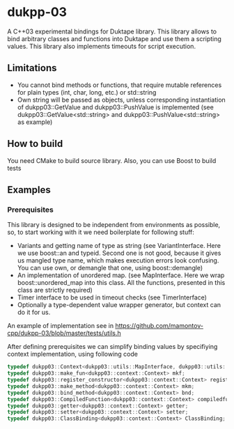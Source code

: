 # dukpp-03
A C++03 experimental bindings for Duktape library. This library allows to bind arbitrary classes and functions into Duktape and use them a scripting values. This library also implements timeouts for script execution. 

## Limitations

 * You cannot bind methods or functions, that require mutable references for plain types (int, char, long, etc.) or std::string
 * Own string will be passed as objects, unless corresponding instantiation of dukpp03::GetValue and dukpp03::PushValue is implemented (see dukpp03::GetValue&lt;std::string&gt; and dukpp03::PushValue&lt;std::string&gt; as example)

## How to build

You need CMake to build source library. Also, you can use Boost to build tests

## Examples

### Prerequisites 

This library is designed to be independent from environments as possible, so, to start working with it we need boilerplate for following stuff:

* Variants and getting name of type as string (see VariantInterface. Here we use boost::an and typeid. Second one is not good, because it gives us mangled type name, which makes execution errors look confusing. You can use own, or demangle that one, using boost::demangle)
* An implementation of unordered map. (see MapInterface. Here we wrap boost::unordered_map into this class. All the functions, presented in this class are strictly required)
* Timer interface to be used in timeout checks (see TimerInterface)
* Optionally a type-dependent value wrapper generator, but context can do it for us.

An example of implementation see in https://github.com/mamontov-cpp/dukpp-03/blob/master/tests/utils.h

After defining prerequisites we can simplify binding values by specifiying context implementation, using following code

```cpp
typedef dukpp03::Context<dukpp03::utils::MapInterface, dukpp03::utils::VariantInterface, dukpp03::utils::TimerInterface> Context;
typedef dukpp03::make_fun<dukpp03::context::Context> mkf;
typedef dukpp03::register_constructor<dukpp03::context::Context> register_constructor;
typedef dukpp03::make_method<dukpp03::context::Context> mkm;
typedef dukpp03::bind_method<dukpp03::context::Context> bnd;
typedef dukpp03::CompiledFunction<dukpp03::context::Context> compiledfunc;
typedef dukpp03::getter<dukpp03::context::Context> getter;
typedef dukpp03::setter<dukpp03::context::Context> setter;
typedef dukpp03::ClassBinding<dukpp03::context::Context> ClassBinding;
```
